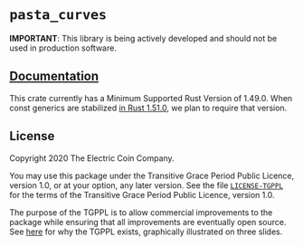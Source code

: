 # `pasta_curves`

**IMPORTANT**: This library is being actively developed and should not be used in production software.

## [Documentation](https://docs.rs/pasta_curves)

This crate currently has a Minimum Supported Rust Version of 1.49.0. When const generics
are stabilized [in Rust 1.51.0](https://github.com/rust-lang/rust/pull/79135), we plan
to require that version.

## License

Copyright 2020 The Electric Coin Company.

You may use this package under the Transitive Grace Period Public Licence,
version 1.0, or at your option, any later version. See the file
[`LICENSE-TGPPL`](LICENSE-TGPPL) for the terms of the Transitive Grace Period
Public Licence, version 1.0.

The purpose of the TGPPL is to allow commercial improvements to the package
while ensuring that all improvements are eventually open source. See
[here](https://tahoe-lafs.org/~zooko/tgppl.pdf) for why the TGPPL exists,
graphically illustrated on three slides.
